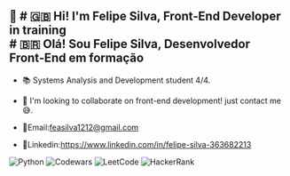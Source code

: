 👋 # 🇬🇧 Hi! I'm Felipe Silva, Front‑End Developer in training  
     # 🇧🇷 Olá! Sou Felipe Silva, Desenvolvedor Front‑End em formação
----------------------------------------------------------------------------------------------
- 📚 Systems Analysis and Development student 4/4.

- 🔎 I'm looking to collaborate on front-end development! just contact me😅.

- 📩Email:feasilva1212@gmail.com
 
- 📌Linkedin:https://www.linkedin.com/in/felipe-silva-363682213

<!-- 🏆 Badges principais -->
![Python](https://img.shields.io/badge/-Python-3776AB?style=for-the-badge&logo=python&logoColor=white)
![Codewars](https://img.shields.io/badge/-Codewars-B1361E?style=for-the-badge&logo=codewars&logoColor=white)
![LeetCode](https://img.shields.io/badge/-LeetCode-FFA116?style=for-the-badge&logo=leetcode&logoColor=white)
![HackerRank](https://img.shields.io/badge/-HackerRank-2EC866?style=for-the-badge&logo=hackerrank&logoColor=white)
